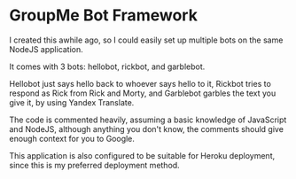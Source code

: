 # GroupMe Bot Framework
I created this awhile ago, so I could easily set up multiple bots on the same NodeJS application.

It comes with 3 bots: hellobot, rickbot, and garblebot.

Hellobot just says hello back to whoever says hello to it,
Rickbot tries to respond as Rick from Rick and Morty,
and Garblebot garbles the text you give it, by using Yandex Translate.

The code is commented heavily, assuming a basic knowledge of JavaScript and NodeJS, although anything you don't know, the comments should give enough context for you to Google.

This application is also configured to be suitable for Heroku deployment, since this is my preferred deployment method.